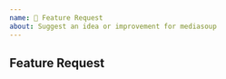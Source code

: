 ```yaml
---
name: 🚀 Feature Request
about: Suggest an idea or improvement for mediasoup
---
```


## Feature Request
